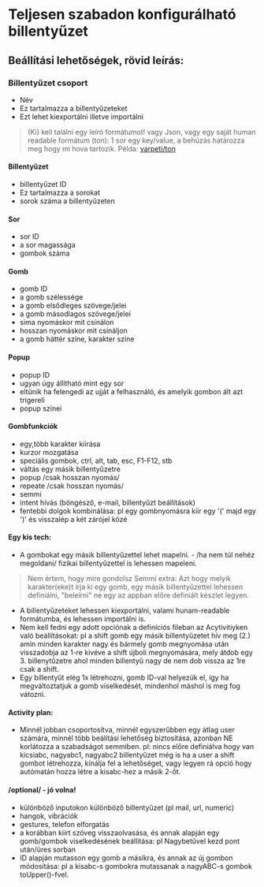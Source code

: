 # Teljesen szabadon konfigurálható billentyűzet

## Beállítási lehetőségek, rövid leírás:

### Billentyűzet csoport
- Név
- Ez tartalmazza a billentyűzeteket
- Ezt lehet kiexportálni illetve importálni
> (Ki) kell találni egy leíró formátumot!
> vagy Json, vagy egy saját human readable formátum (ton): 1 sor egy key/value, a behúzás határozza meg hogy mi hova tartozik. Példa: [varpeti/ton](https://github.com/varpeti/ton)

#### Billentyűzet
- billentyűzet ID
- Ez tartalmazza a sorokat
- sorok száma a billentyűzeten

#### Sor
- sor ID
- a sor magassága
- gombok száma

#### Gomb
- gomb ID
- a gomb szélessége
- a gomb elsődleges szövege/jelei
- a gomb másodlagos szövege/jelei
- sima nyomáskor mit csinálon 
- hosszan nyomáskor mit csináljon
- a gomb háttér színe, karakter színe

#### Popup
- popup ID
- ugyan úgy állítható mint egy sor
- eltűnik ha felengedi az ujját a felhasználó, és amelyik gombon ált azt trigereli
- popup színei

#### Gombfunkciók
- egy,több karakter kiírása
- kurzor mozgatása
- speciális gombok, ctrl, alt, tab, esc, F1-F12, stb
- váltás egy másik billentyűzetre
- popup /csak hosszan nyomás/
- repeate /csak hosszan nyomás/
- semmi
- intent hívás (böngésző, e-mail, billentyűzt beállítások)
- fentebbi dolgok kombinálása: pl egy gombnyomásra kiír egy '(' majd egy ')' és visszalép a két zárójel közé


#### Egy kis tech:
- A gombokat egy másik billentyűzettel lehet mapelni. - /ha nem túl nehéz megoldani/ fizikai billentyűzettel is lehessen mapeleni.
> Nem értem, hogy mire gondolsz
> Semmi extra: Azt hogy melyik karakter(eke)t írja ki egy gomb, egy másik billentyűzettel lehessen definiálni, "beleírni" ne egy az appban előre definiált készlet legyen.

- A billentyűzeteket lehessen kiexportálni, valami hunam-readable formátumba, és lehessen importálni is.
- Nem kell fedni egy adott opciónak a definíciós fileban az Acytivitiyken való beállításokat: pl a shift gomb egy másik billentyűzetet hív meg (2.) amin minden karakter nagy és bármely gomb megnyomása után visszadobja az 1-re kivéve a shift újboli megnyomására, mely átdob egy 3. billenytűzetre ahol minden billentyű nagy de nem dob vissza az 1re csak a shift.
- Egy billentyűt elég 1x létrehozni, gomb ID-val helyezük el, így ha megváltoztatjuk a gomb viselkedését, mindenhol máshol is meg fog vátozni.

#### Activity plan:
- Minnél jobban csoportosítva, minnél egyszerűbben egy átlag user számára, minnél több beálítási lehetőség biztosítása, azonban NE korlátozza a szabadságot semmiben. pl: nincs előre definiálva hogy van kicsiabc, nagyabc1, nagyabc2 billentyűzet még is ha a user a shift gombot létrehozza, kínálja fel a lehetőséget, vagy legyen rá opció hogy autómatán hozza létre a kisabc-hez a másik 2-őt.

#### /optional/ - jó volna!
- különböző inputokon különböző billentyűzet (pl mail, url, numeric)
- hangok, vibrációk
- gestures, telefon elforgatás
- a korábban kiírt szöveg visszaolvasása, és annak alapján egy gomb/gombok viselkedésének beállítása: pl Nagybetűvel kezd pont után/üres sorban
- ID alapján mutasson egy gomb a másikra, és annak az új gombon módosítása: pl a kisabc-s gombokra mutassanak a nagyABC-s gombok toUpper()-fvel.